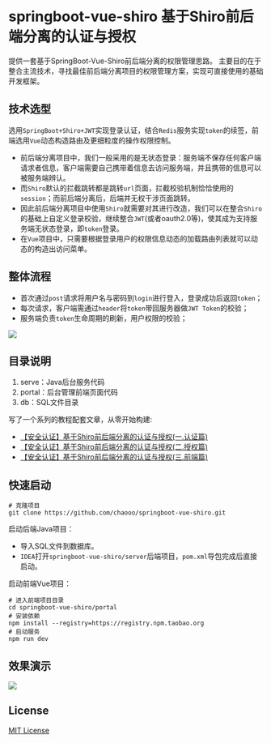 # springboot-vue-shiro 基于Shiro前后端分离的认证与授权

提供一套基于SpringBoot-Vue-Shiro前后端分离的权限管理思路。
主要目的在于整合主流技术，寻找最佳前后端分离项目的权限管理方案，实现可直接使用的基础开发框架。


## 技术选型

选用`SpringBoot+Shiro+JWT`实现登录认证，结合`Redis`服务实现`token`的续签，前端选用`Vue`动态构造路由及更细粒度的操作权限控制。
- 前后端分离项目中，我们一般采用的是无状态登录：服务端不保存任何客户端请求者信息，客户端需要自己携带着信息去访问服务端，并且携带的信息可以被服务端辨认。
- 而`Shiro`默认的拦截跳转都是跳转`url`页面，拦截校验机制恰恰使用的`session`；而前后端分离后，后端并无权干涉页面跳转。
- 因此前后端分离项目中使用`Shiro`就需要对其进行改造，我们可以在整合`Shiro`的基础上自定义登录校验，继续整合`JWT`(或者oauth2.0等)，使其成为支持服务端无状态登录，即`token`登录。
- 在`Vue`项目中，只需要根据登录用户的权限信息动态的加载路由列表就可以动态的构造出访问菜单。


## 整体流程

- 首次通过`post`请求将用户名与密码到`login`进行登入，登录成功后返回`token`；
- 每次请求，客户端需通过`header`将`token`带回服务器做`JWT Token`的校验；
- 服务端负责`token`生命周期的刷新，用户权限的校验；

![](http://cdn.chaooo.top/Java/auth-global.png)


## 目录说明

1. serve：Java后台服务代码
2. portal：后台管理前端页面代码
3. db：SQL文件目录

写了一个系列的教程配套文章，从零开始构建:
+ [【安全认证】基于Shiro前后端分离的认证与授权(一.认证篇)](https://chaooo.github.io/article/20200118.html)
+ [【安全认证】基于Shiro前后端分离的认证与授权(二.授权篇)](https://chaooo.github.io/article/20200121.html)
+ [【安全认证】基于Shiro前后端分离的认证与授权(三.前端篇)](https://chaooo.github.io/article/20200207.html)


## 快速启动

``` shell
# 克隆项目
git clone https://github.com/chaooo/springboot-vue-shiro.git
```

启动后端Java项目：
- 导入SQL文件到数据库。
- `IDEA`打开`springboot-vue-shiro/server`后端项目，`pom.xml`导包完成后直接启动。

启动前端Vue项目：
``` shell
# 进入前端项目目录
cd springboot-vue-shiro/portal
# 安装依赖
npm install --registry=https://registry.npm.taobao.org
# 启动服务
npm run dev
```


## 效果演示

![](http://cdn.chaooo.top/Java/auth-admin.jpg)


## License

[MIT License](LICENSE)